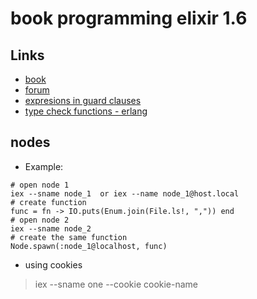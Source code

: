 # book programming elixir 1.6 

## Links
- [book](https://pragprog.com/titles/elixir16/programming-elixir-1-6/)
- [forum](https://elixirforum.com/)
- [expresions in guard clauses](http://elixir-lang.org/getting-started/case-cond-and-if.html#expressions-in-guard-clauses)
- [type check functions - erlang](http://erlang.org/doc/man/erlang.html#is_atom-1)



## nodes 
- Example:
```
# open node 1
iex --sname node_1  or iex --name node_1@host.local
# create function 
func = fn -> IO.puts(Enum.join(File.ls!, ",")) end
# open node 2
iex --sname node_2 
# create the same function
Node.spawn(:node_1@localhost, func)
```
- using cookies
> iex --sname one --cookie cookie-name